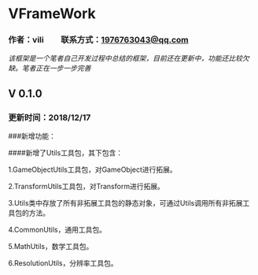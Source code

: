 # VFrameWork

### 作者：vili &nbsp;&nbsp;&nbsp;&nbsp;&nbsp;&nbsp;&nbsp; 联系方式：1976763043@qq.com

*该框架是一个笔者自己开发过程中总结的框架，目前还在更新中，功能还比较欠缺。笔者正在一步一步完善*

## V 0.1.0

### 更新时间：2018/12/17

###新增功能：

####新增了Utils工具包，其下包含：

1.GameObjectUtils工具包，对GameObject进行拓展。

2.TransformUtils工具包，对Transform进行拓展。

3.Utils类中存放了所有非拓展工具包的静态对象，可通过Utils调用所有非拓展工具包的方法。

4.CommonUtils，通用工具包。

5.MathUtils，数学工具包。

6.ResolutionUtils，分辨率工具包。